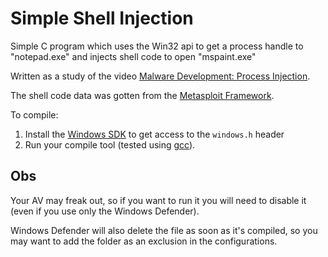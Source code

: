 # Simple Shell Injection

Simple C program which uses the Win32 api to get a process handle to "notepad.exe" and injects shell code to open "mspaint.exe"

Written as a study of the video [Malware Development: Process Injection](https://youtu.be/A6EKDAKBXPs?si=3spdld4GohzW5a4g).

The shell code data was gotten from the [Metasploit Framework](https://docs.metasploit.com/).

To compile:

1. Install the [Windows SDK](https://developer.microsoft.com/en-us/windows/downloads/windows-sdk/) to get access to the `windows.h` header
2. Run your compile tool (tested using [gcc](https://gcc.gnu.org/)).

## Obs
Your AV may freak out, so if you want to run it you will need to disable it (even if you use only the Windows Defender).

Windows Defender will also delete the file as soon as it's compiled, so you may want to add the folder as an exclusion in the configurations.
